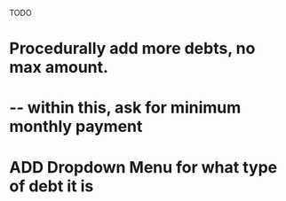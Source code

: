 TODO

# Procedurally add more debts, no max amount.

# -- within this, ask for minimum monthly payment

# ADD Dropdown Menu for what type of debt it is
